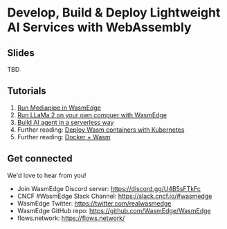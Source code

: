 # Develop, Build & Deploy Lightweight AI Services with WebAssembly

## Slides
TBD

## Tutorials
1. [Run Mediapipe in WasmEdge](01-mediapipe.md)
2. [Run LLaMa 2 on your own compuer with WasmEdge](02-llama2.md)
3. [Build AI agent in a serverless way](03-serverless-ai-agent.md)
5. Further reading: [Deploy Wasm containers with Kubernetes](https://wasmedge.org/book/en/use_cases/kubernetes.html)
6. Further reading: [Docker + Wasm](https://docs.docker.com/desktop/wasm/#running-a-multi-service-application-with-wasm)

## Get connected

We'd love to hear from you!

* Join WasmEdge Discord server: https://discord.gg/U4B5sFTkFc
* CNCF #WasmEdge Slack Channel: https://slack.cncf.io/#wasmedge
* WasmEdge Twitter: https://twitter.com/realwasmedge
* WasmEdge GitHub repo: https://github.com/WasmEdge/WasmEdge
* flows.network: https://flows.network/
